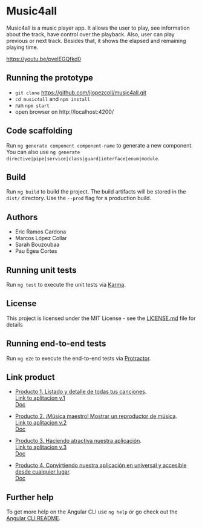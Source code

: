 # Music4all

Music4all is a music player app. It allows the user to play, see information about the track, have control over the playback. Also, user can play previous or next track. Besides that, it shows the elapsed and remaining playing time.

https://youtu.be/pvelEGQfkd0

## Running the prototype

* `git clone` https://github.com/jlopezcoll/music4all.git
* `cd music4all` and `npm install`
* run `npm start`
* open browser on http://localhost:4200/

## Code scaffolding

Run `ng generate component component-name` to generate a new component. You can also use `ng generate directive|pipe|service|class|guard|interface|enum|module`.

## Build

Run `ng build` to build the project. The build artifacts will be stored in the `dist/` directory. Use the `--prod` flag for a production build.

## Authors

* Eric Ramos Cardona
* Marcos López Collar
* Sarah Bouzoubaa
* Pau Egea Cortes

## Running unit tests

Run `ng test` to execute the unit tests via [Karma](https://karma-runner.github.io).

## License

This project is licensed under the MIT License - see the [LICENSE.md](LICENSE.md) file for details

## Running end-to-end tests

Run `ng e2e` to execute the end-to-end tests via [Protractor](http://www.protractortest.org/).

## Link product

* [Producto 1. Listado y detalle de todas tus canciones](https://github.com/jlopezcoll/music4all/tree/v1.2).     
    [Link to aplitacion v.1](https://stackblitz.com/github/jlopezcoll/music4all/tree/marcosP1/music4all?file=src%2Fapp%2Fmock-song-list.ts)      
    [Doc](https://docs.google.com/document/d/15KP4DGidc0ihe4xhs2G0w4Md7xnJ2WJ8icpCGFECaGI/edit?usp=sharing)


* [Producto 2. ¡Música maestro! Mostrar un reproductor de música](https://github.com/jlopezcoll/music4all/tree/Eric-filtro).     
    [Link to aplitacion v.2](https://stackblitz.com/github/jlopezcoll/music4all/tree/Eric-reproductor)       
    [Doc](https://docs.google.com/document/d/12DqylZre1MZXUVQyybGJbu7agbNxeBOi81yVevJMdNE/edit?usp=sharing)

* [Producto 3. Haciendo atractiva nuestra aplicación](https://github.com/jlopezcoll/music4all/tree/Eric-Material3).     
    [Link to aplitacion v.3](https://stackblitz.com/github/jlopezcoll/music4all/tree/Eric-Material)        
    [Doc](https://docs.google.com/document/d/1cu-NuwR4Fv1kJ8QWtFIfh9RmnDJU9SnL5_F4fFDWtRk/edit?usp=sharing)

* [Producto 4. Convirtiendo nuestra aplicación en universal y accesible desde cualquier lugar](https://github.com/jlopezcoll/music4all/tree/main).            
    [Doc](https://docs.google.com/document/d/1yBA8LJT6nrPepEjs9dVdLfrGFDh97S3whN0Cy2HBny8/edit?usp=sharing)

## Further help

To get more help on the Angular CLI use `ng help` or go check out the [Angular CLI README](https://github.com/angular/angular-cli/blob/master/README.md).
